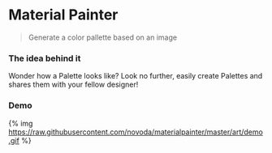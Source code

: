 Material Painter
==========================
>Generate a color pallette based on an image

### The idea behind it
Wonder how a Palette looks like? Look no further, easily create Palettes and shares them with your fellow designer!

### Demo

{% img https://raw.githubusercontent.com/novoda/materialpainter/master/art/demo.gif %}
